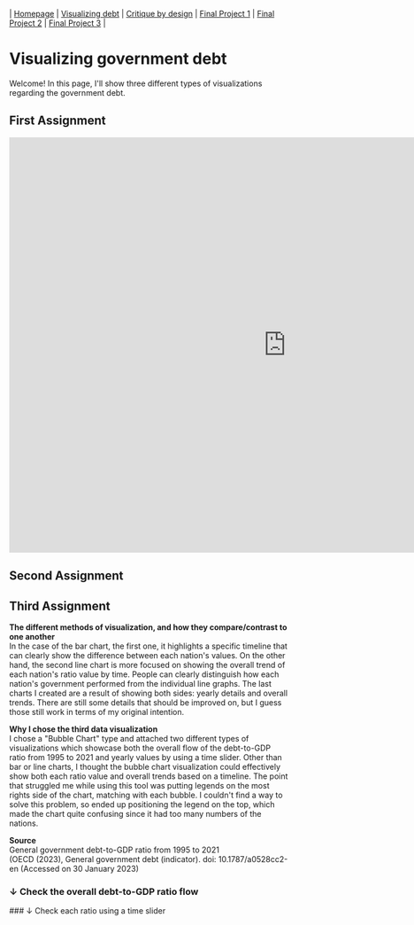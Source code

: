 | [Homepage](https://yeonjin-park.github.io/portfolio/) | [Visualizing debt](/dataviz2.md) | [Critique by design](/dataviz3.md) | [Final Project 1](/final-1.md) | [Final Project 2](/final-2.md) | [Final Project 3](/final-3.md) |

# Visualizing government debt
Welcome! In this page, I'll show three different types of visualizations regarding the government debt. 

## First Assignment 

<iframe src="https://data.oecd.org/chart/6Y54" width="1000" height="750" style="border: 0" mozallowfullscreen="true" webkitallowfullscreen="true" allowfullscreen="true"><a href="https://data.oecd.org/chart/6Y54" target="_blank">OECD Chart: General government debt, Total, % of GDP, Annual, 2018</a></iframe>

## Second Assignment 

<div class="flourish-embed flourish-chart" data-src="visualisation/12598001"><script src="https://public.flourish.studio/resources/embed.js"></script></div>

## Third Assignment
**The different methods of visualization, and how they compare/contrast to one another**
<br />In the case of the bar chart, the first one, it highlights a specific timeline that can clearly show the difference between each nation's values. On the other hand, the second line chart is more focused on showing the overall trend of each nation's ratio value by time. People can clearly distinguish how each nation's government performed from the individual line graphs. The last charts I created are a result of showing both sides: yearly details and overall trends. There are still some details that should be improved on, but I guess those still work in terms of my original intention.

**Why I chose the third data visualization**
<br />I chose a "Bubble Chart" type and attached two different types of visualizations which showcase both the overall flow of the debt-to-GDP ratio from 1995 to 2021 and yearly values by using a time slider. Other than bar or line charts, I thought the bubble chart visualization could effectively show both each ratio value and overall trends based on a timeline. The point that struggled me while using this tool was putting legends on the most rights side of the chart, matching with each bubble. I couldn't find a way to solve this problem, so ended up positioning the legend on the top, which made the chart quite confusing since it had too many numbers of the nations.  

**Source**
<br />General government debt-to-GDP ratio from 1995 to 2021
<br />(OECD (2023), General government debt (indicator). doi: 10.1787/a0528cc2-en (Accessed on 30 January 2023)

### ↓ Check the overall debt-to-GDP ratio flow
<div class="flourish-embed flourish-scatter" data-src="visualisation/12598184"><script src="https://public.flourish.studio/resources/embed.js"></script></div>
### ↓ Check each ratio using a time slider 
<div class="flourish-embed flourish-scatter" data-src="visualisation/12598246"><script src="https://public.flourish.studio/resources/embed.js"></script></div>
